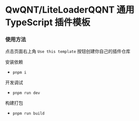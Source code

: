 # QwQNT/LiteLoaderQQNT 通用 TypeScript 插件模板

### 使用方法

点击页面右上角 `Use this template` 按钮创建你自己的插件仓库

安装依赖
- `pnpm i`

开发调试
- `pnpm run dev`

构建打包

- `pnpm run build`
